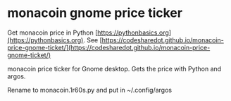 # monacoin gnome price ticker

Get monacoin price in Python [https://pythonbasics.org](https://pythonbasics.org).
See [https://codesharedot.github.io/monacoin-price-gnome-ticket/](https://codesharedot.github.io/monacoin-price-gnome-ticket/)

monacoin price ticker for Gnome desktop. Gets the price with Python and argos.

Rename to monacoin.1r60s.py and put in ~/.config/argos
